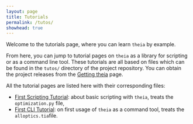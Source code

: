```yaml
---
layout: page
title: Tutorials
permalink: /tutos/
showhead: true
---
```


Welcome to the tutorials page, where you can learn `theia` by example.

From here, you can jump to tutorial pages on `theia` as a library for scripting or as a command line tool. These tutorials are all based on files which can be found in the `tutos/` directory of the project repository. You can obtain the project releases from the [Getting theia](../releases/) page.

All the tutorial pages are listed here with their corresponding files:

* [First Scripting Tutorial](basic-scripting-tutorial.html): about basic scripting with `theia`, treats the `optimization.py` file,
* [First CLI Tutorial](first-cli-tutorial.html): on first usage of `theia` as a command tool, treats the `alloptics.tia`file.
